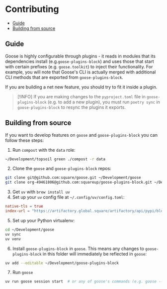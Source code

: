 # Contributing

- [Guide](#guide)
- [Building from source](#building-from-source)

## Guide

Goose is highly configurable through plugins - it reads in modules that its dependencies install (e.g.`goose-plugins-block`) and uses those that start with certain prefixes (e.g. `goose.toolkit`) to inject their functionality. For example, you will note that Goose's CLI is actually merged with additional CLI methods that are exported from `goose-plugins-block`.

If you are building a net new feature, you should try to fit it inside a plugin.

> [!INFO]
> If you are making changes to the `pyproject.toml` file in `goose-plugins-block` (e.g. to add a new plugin), you must run `poetry sync` in `goose-plugins-block` to resync the plugins it exports.

## Building from source

If you want to develop features on `goose` and `goose-plugins-block` you can follow these steps:

1. Run `compost` with the `data` role:
```bash
~/Development/topsoil green ./compost -r data
```
2. Clone the `goose` and `goose-plugins-block` repos:
 ```bash
 git clone git@github.com:square/goose.git ~/Development/goose
 git clone org-49461806@github.com:squareup/goose-plugins-block.git ~/Development/goose-plugins-block
 ```
3. Get `uv` with `brew install uv`
4. Set up your `uv` config file at `~/.config/uv/config.toml`:
```toml
native-tls = true
index-url = "https://artifactory.global.square/artifactory/api/pypi/block-pypi/simple"
```
5. Set up your Python virtualenv:
```bash
cd ~/Development/goose
uv sync
uv venv
```
6. Install `goose-plugins-block` in `goose`. This means any changes to `goose-plugins-block` in this folder will immediately be reflected in `goose`:
```bash
uv add --editable ~/Development/goose-plugins-block
```
7. Run `goose`
```bash
uv run goose session start  # or any of goose's commands (e.g. goose --help)
```